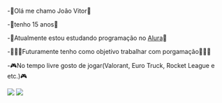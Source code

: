 -👋Olá me chamo Joâo Vitor👋

-🎉tenho 15 anos🎉

-📔Atualmente estou estudando programação no [Alura](https://cursos.alura.com.br/dashboard)📔

-👨🏽‍💻Futuramente tenho como objetivo trabalhar com porgamação👨🏽‍💻

-🎮No tempo livre gosto de jogar(Valorant, Euro Truck, Rocket League e etc.)🎮

![](https://media1.tenor.com/m/o4dS_VRpo8kAAAAd/dancinha-comemorando.gif)
![](https://media.tenor.com/r0R0N3dI3kIAAAAM/dancing-cat-dance.gif)
